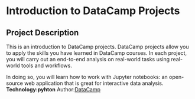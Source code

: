 # Introduction to DataCamp Projects
## Project Description
This is an introduction to DataCamp projects. DataCamp projects allow you to apply the skills you have learned in DataCamp courses. In each project, you will carry out an end-to-end analysis on real-world tasks using real-world tools and workflows.

In doing so, you will learn how to work with Jupyter notebooks: an open-source web application that is great for interactive data analysis.
**Technology:pyhton**
Author:[DataCamp](https://app.datacamp.com/learn/projects/introduction-to-projects "DataCamp")